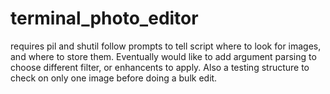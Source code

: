 # terminal_photo_editor
requires pil and shutil
follow prompts to tell script where to look for images, and where to store them.
Eventually would like to add argument parsing to choose different filter, or enhancents to apply.
Also a testing structure to check on only one image before doing a bulk edit.



